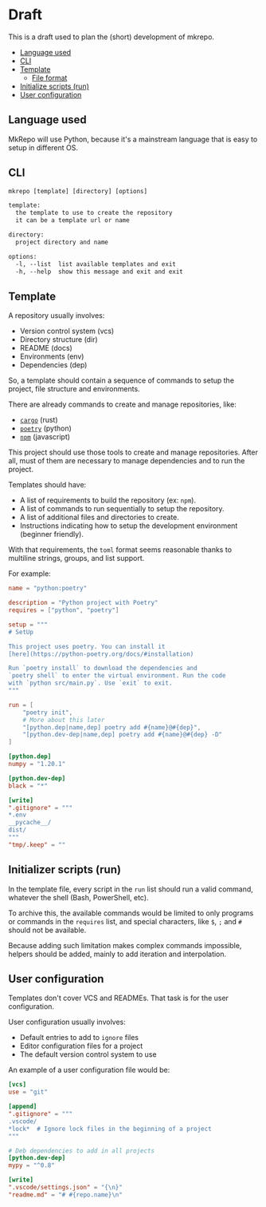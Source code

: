 # Draft

This is a draft used to plan the (short) development of mkrepo.

- [Language used](#languaje-used)
- [CLI](#cli)
- [Template](#template)
  - [File format](#file-format)
- [Initialize scripts (run)](#initializar-scripts-run)
- [User configuration](#user-configuration)


## Language used

MkRepo will use Python, because it's a mainstream language that is
easy to setup in different OS.

## CLI

```txt
mkrepo [template] [directory] [options]

template:
  the template to use to create the repository
  it can be a template url or name

directory:
  project directory and name

options:
  -l, --list  list available templates and exit
  -h, --help  show this message and exit and exit
```

## Template

A repository usually involves:

- Version control system (vcs)
- Directory structure (dir)
- README (docs)
- Environments (env)
- Dependencies (dep)

So, a template should contain a sequence of commands to setup the
project, file structure and environments.

There are already commands to create and manage repositories, like:

- [`cargo`] (rust)
- [`poetry`] (python)
- [`npm`] (javascript)

[`cargo`]: https://doc.rust-lang.org/cargo/index.html
[`poetry`]: https://python-poetry.org/docs/basic-usage/
[`npm`]: https://github.com/npm/cli

This project should use those tools to create and manage repositories.
After all, must of them are necessary to manage dependencies and to
run the project.

Templates should have:

- A list of requirements to build the repository (ex: `npm`).
- A list of commands to run sequentially to setup the repository.
- A list of additional files and directories to create.
- Instructions indicating how to setup the development environment
  (beginner friendly).


With that requirements, the `toml` format seems reasonable thanks to
multiline strings, groups, and list support.

For example:

```toml
name = "python:poetry"

description = "Python project with Poetry"
requires = ["python", "poetry"]

setup = """
# SetUp

This project uses poetry. You can install it
[here](https://python-poetry.org/docs/#installation)

Run `poetry install` to download the dependencies and
`poetry shell` to enter the virtual environment. Run the code
with `python src/main.py`. Use `exit` to exit.
"""

run = [
    "poetry init",
    # More about this later
    "[python.dep|name,dep] poetry add #{name}@#{dep}",
    "[python.dev-dep|name,dep] poetry add #{name}@#{dep} -D"
]

[python.dep]
numpy = "1.20.1"

[python.dev-dep]
black = "*"

[write]
".gitignore" = """
*.env
__pycache__/
dist/
"""
"tmp/.keep" = ""
```

## Initializer scripts (run)

In the template file, every script in the `run` list should run a
valid command, whatever the shell (Bash, PowerShell, etc).

To archive this, the available commands would be limited to only
programs or commands in the `requires` list, and special characters,
like `$`, `;` and `#` should not be available.

Because adding such limitation makes complex commands impossible,
helpers should be added, mainly to add iteration and interpolation.

## User configuration

Templates don't cover VCS and READMEs. That task is for the user
configuration.

User configuration usually involves:

- Default entries to add to `ignore` files
- Editor configuration files for a project
- The default version control system to use

An example of a user configuration file would be:

```toml
[vcs]
use = "git"

[append]
".gitignore" = """
.vscode/
*lock*  # Ignore lock files in the beginning of a project
"""

# Deb dependencies to add in all projects
[python.dev-dep]
mypy = "^0.8"

[write]
".vscode/settings.json" = "{\n}"
"readme.md" = "# #{repo.name}\n"
```
